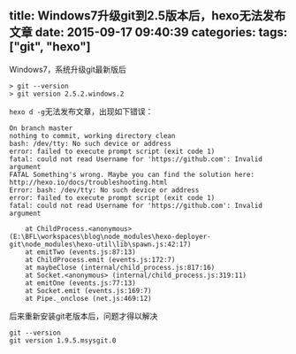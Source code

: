 title: Windows7升级git到2.5版本后，hexo无法发布文章
date: 2015-09-17 09:40:39
categories:
tags: ["git", "hexo"]
---

Windows7，系统升级git最新版后

```
> git --version
> git version 2.5.2.windows.2
```

`hexo d -g`无法发布文章，出现如下错误：
```
On branch master
nothing to commit, working directory clean
bash: /dev/tty: No such device or address
error: failed to execute prompt script (exit code 1)
fatal: could not read Username for 'https://github.com': Invalid argument
FATAL Something's wrong. Maybe you can find the solution here: http://hexo.io/docs/troubleshooting.html
Error: bash: /dev/tty: No such device or address
error: failed to execute prompt script (exit code 1)
fatal: could not read Username for 'https://github.com': Invalid argument

    at ChildProcess.<anonymous> (E:\BFL\workspaces\blog\node_modules\hexo-deployer-git\node_modules\hexo-util\lib\spawn.js:42:17)
    at emitTwo (events.js:87:13)
    at ChildProcess.emit (events.js:172:7)
    at maybeClose (internal/child_process.js:817:16)
    at Socket.<anonymous> (internal/child_process.js:319:11)
    at emitOne (events.js:77:13)
    at Socket.emit (events.js:169:7)
    at Pipe._onclose (net.js:469:12)
```

后来重新安装git老版本后，问题才得以解决

```
git --version
git version 1.9.5.msysgit.0
```